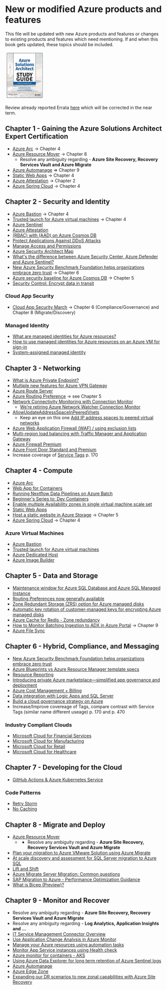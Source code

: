 # New or modified Azure products and features
This file will be updated with new Azure products and features or changes to existing products and features which need mentioning.  If and when this book gets updated, these topics should be included.

[![Microsoft Azure Architect Technologies and Design Complete Study Guide Exams AZ-303 and AZ-304](ASA.PNG)](https://www.wiley.com/en-us/Microsoft+Azure+Architect+Technologies+and+Design+Complete+Study+Guide+Exams+AZ+303+and+AZ+304-p-9781119559535)

Review already reported Errata [here](https://github.com/benperk/ASA/issues?q=is%3Aissue+is%3Aclosed) which will be corrected in the near term.

## Chapter 1 - Gaining the Azure Solutions Architect Expert Certification 
- [Azure Arc](https://azure.microsoft.com/en-us/services/azure-arc/) -> Chapter 4
- [Azure Resource Mover](https://docs.microsoft.com/en-us/azure/resource-mover) -> Chapter 8
  - Resolve any ambiguity regarding - **Azure Site Recovery, Recovery Services Vault and Azure Migrate**
- [Azure Automanage](https://azure.microsoft.com/en-us/updates/public-preview-announcing-new-capabilities-for-azure-automanage/) => Chapter 9
- [Static Web Apps](https://azure.microsoft.com/en-us/services/app-service/static/) -> Chapter 4
- [Azure Attestation](https://docs.microsoft.com/en-us/azure/attestation/overview) -> Chapter 2
- [Azure Spring Cloud](https://docs.microsoft.com/en-us/azure/spring-cloud/overview) -> Chapter 4
## Chapter 2 - Security and Identity
- [Azure Bastion](https://docs.microsoft.com/en-us/azure/bastion/bastion-overview) -> Chapter 4
- [Trusted launch for Azure virtual machines](https://docs.microsoft.com/en-us/azure/virtual-machines/trusted-launch) -> Chapter 4
- [Azure Sentinel](https://docs.microsoft.com/en-us/azure/sentinel/overview)
- [Azure Attestation](https://docs.microsoft.com/en-us/azure/attestation/overview)
- [(RBAC) with (AAD) on Azure Cosmos DB](https://azure.microsoft.com/en-us/updates/rolebased-access-control-rbac-with-azure-active-directory-aad-on-azure-cosmos-db-in-public-preview/)
- [Protect Applications Against DDoS Attacks](https://techcommunity.microsoft.com/t5/azure-security-center/security-control-protect-applications-against-ddos-attacks/ba-p/2169373)
- [Manage Access and Permissions](https://techcommunity.microsoft.com/t5/azure-security-center/security-control-manage-access-and-permissions/ba-p/1720540)
- [Azure Security Architect Map](https://techcommunity.microsoft.com/t5/azure-developer-community-blog/the-azure-security-architect-map/ba-p/714091)
- [What's the difference between Azure Security Center, Azure Defender and Azure Sentinel?](https://techcommunity.microsoft.com/t5/itops-talk-blog/what-s-the-difference-between-azure-security-center-azure/ba-p/2155188)
- [New Azure Security Benchmark Foundation helps organizations embrace zero trust](https://devblogs.microsoft.com/azuregov/new-azure-security-benchmark-foundation-helps-organizations-embrace-zero-trust/) -> Chapter 6
- [Azure security baseline for Azure Cosmos DB](https://docs.microsoft.com/en-us/azure/cosmos-db/security-baseline) -> Chapter 5
- [Security Control: Encrypt data in transit](https://techcommunity.microsoft.com/t5/azure-security-center/security-control-encrypt-data-in-transit/ba-p/2201008)
### Cloud App Security
- [Cloud App Security March](https://techcommunity.microsoft.com/t5/microsoft-security-and/microsoft-cloud-app-security-update-march-2021/ba-p/2157650) -> Chapter 6 (Compliance/Governance) and Chapter 8 (Migrate/Discovery)
### Managed Identity
- [What are managed identities for Azure resources?](https://docs.microsoft.com/en-us/azure/active-directory/managed-identities-azure-resources/overview)
- [How to use managed identities for Azure resources on an Azure VM for sign-in](https://docs.microsoft.com/en-us/azure/active-directory/managed-identities-azure-resources/how-to-use-vm-sign-in)
- [System-assigned managed identity](https://docs.microsoft.com/en-us/azure/active-directory/managed-identities-azure-resources/qs-configure-powershell-windows-vm#system-assigned-managed-identity)
## Chapter 3 - Networking
- [What is Azure Private Endpoint?](https://docs.microsoft.com/en-us/azure/private-link/private-endpoint-overview)
- [Multiple new features for Azure VPN Gateway](https://azure.microsoft.com/en-us/updates/multiple-new-features-for-azure-vpn-gateway-in-public-preview/)
- [Azure Route Server](https://azure.microsoft.com/en-us/updates/public-preview-azure-route-server/)
- [Azure Routing Preference](https://azure.microsoft.com/en-us/updates/azure-routing-preference-is-now-generally-available/) -> see Chapter 5
- [Network Connectivity Monitoring with Connection Monitor](https://docs.microsoft.com/en-us/azure/network-watcher/connection-monitor-overview)
  - [We’re retiring Azure Network Watcher Connection Monitor](https://azure.microsoft.com/en-us/updates/we-re-retiring-azure-network-watcher-connection-monitor-classic-on-29-february-2024/)
- [AllowUpdateAddressSpaceInPeeredVnets](https://docs.microsoft.com/en-us/answers/questions/228836/allowupdateaddressspaceinpeeredvnets.html)
  - Keep an eye on this one [Add IP address spaces to peered virtual networks](https://docs.microsoft.com/en-us/azure/architecture/networking/prefixes/add-ip-space-peered-vnet) 
- [Azure Web Application Firewall (WAF) / using exclusion lists](https://docs.microsoft.com/en-us/azure/web-application-firewall/afds/waf-front-door-tuning#using-exclusion-lists)
- [Multi-region load balancing with Traffic Manager and Application Gateway](https://docs.microsoft.com/en-us/azure/architecture/high-availability/reference-architecture-traffic-manager-application-gateway) 
- [Azure Firewall Premium](https://azure.microsoft.com/en-us/updates/azure-firewall-premium-now-in-public-preview)
- [Azure Front Door Standard and Premium](https://azure.microsoft.com/en-us/updates/azure-front-door-standard-and-premium-now-in-public-preview/)
- Increase coverage of [Service Tags](https://docs.microsoft.com/en-us/azure/virtual-network/service-tags-overview) p. 170
## Chapter 4 - Compute
- [Azure Arc](https://azure.microsoft.com/en-us/services/azure-arc/)
- [Web App for Containers](https://azure.microsoft.com/en-us/services/app-service/containers/)
- [Running Nextflow Data Pipelines on Azure Batch](https://techcommunity.microsoft.com/t5/azure-compute/running-nextflow-data-pipelines-on-azure-batch/ba-p/2150383)
- [Beginner's Series to: Dev Containers](https://techcommunity.microsoft.com/t5/educator-developer-blog/beginner-s-series-to-dev-containers/ba-p/2155792)
- [Enable multiple Availability zones in single virtual machine scale set](https://docs.microsoft.com/en-us/azure/service-fabric/service-fabric-cross-availability-zones#preview-enable-multiple-availability-zones-in-single-virtual-machine-scale-set)
- [Static Web Apps](https://azure.microsoft.com/en-us/services/app-service/static/)
- [Host a static website in Azure Storage](https://docs.microsoft.com/en-us/azure/storage/blobs/storage-blob-static-website-how-to?tabs=azure-portal) -> Chapter 5
- [Azure Spring Cloud](https://docs.microsoft.com/en-us/azure/spring-cloud/overview) -> Chapter 4
### Azure Virtual Machines
- [Azure Bastion](https://docs.microsoft.com/en-us/azure/bastion/bastion-overview)
- [Trusted launch for Azure virtual machines](https://docs.microsoft.com/en-us/azure/virtual-machines/trusted-launch)
- [Azure Dedicated Host](https://azure.microsoft.com/en-us/services/virtual-machines/dedicated-host/)
- [Azure Image Builder](https://docs.microsoft.com/en-us/azure/virtual-machines/image-builder-overview)
## Chapter 5 - Data and Storage
- [Maintenance window for Azure SQL Database and Azure SQL Managed Instance](https://azure.microsoft.com/en-us/updates/public-preview-maintenance-window-for-azure-sql-database-and-azure-sql-managed-instance/)
- [Routing Preferences now generally available](https://azure.microsoft.com/en-us/updates/routing-preferences-azure-storage-ga/)
- [Zone Redundant Storage (ZRS) option for Azure managed disks](https://techcommunity.microsoft.com/t5/azure-storage/announcing-the-preview-of-zone-redundant-storage-zrs-option-for/ba-p/2173512)
- [Automatic key rotation of customer-managed keys for encrypting Azure managed disks](https://azure.microsoft.com/en-us/updates/public-preview-automatic-key-rotation-of-customermanaged-keys-for-encrypting-azure-managed-disks/)
- [Azure Cache for Redis - Zone redundancy](https://docs.microsoft.com/en-au/azure/azure-cache-for-redis/cache-high-availability#zone-redundancy)
- [How to Monitor Batching Ingestion to ADX in Azure Portal](https://techcommunity.microsoft.com/t5/azure-data-explorer/how-to-monitor-batching-ingestion-to-adx-in-azure-portal/ba-p/2178857) -> Chapter 9
- [Azure File Sync](https://docs.microsoft.com/en-us/azure/storage/files/storage-sync-files-planning)
## Chapter 6 - Hybrid, Compliance, and Messaging
- [New Azure Security Benchmark Foundation helps organizations embrace zero trust](https://devblogs.microsoft.com/azuregov/new-azure-security-benchmark-foundation-helps-organizations-embrace-zero-trust/)
- [Azure Blueprints vs Azure Resource Manager template specs](https://techcommunity.microsoft.com/t5/itops-talk-blog/azure-blueprints-vs-azure-resource-manager-template-specs/ba-p/2176909)
- [Resource Reporting](https://techcommunity.microsoft.com/t5/core-infrastructure-and-security/new-resource-reporting/ba-p/2150155)
- [Introducing private Azure marketplace—simplified app governance and deployment](https://azure.microsoft.com/en-us/blog/introducing-private-azure-marketplace-simplified-app-governance-and-deployment/)
- [Azure Cost Management + Billing](https://docs.microsoft.com/en-us/azure/cost-management-billing/)
- [Data integration with Logic Apps and SQL Server](https://docs.microsoft.com/en-us/azure/architecture/example-scenario/integration/logic-apps-data-integration)
- [Build a cloud governance strategy on Azure](https://docs.microsoft.com/en-us/learn/modules/build-cloud-governance-strategy-azure/?WT.mc_id=modinfra-12795-salean)
- Increase/Improve covereage of Tags, compare contrast with Service Tags (similar name different useage) p. 170 and p. 470
### Industry Compliant Clouds
- [Microsoft Cloud for Financial Services](https://cloudblogs.microsoft.com/industry-blog/financial-services/2021/02/24/announcing-microsoft-cloud-for-financial-services/)
- [Microsoft Cloud for Manufacturing](https://cloudblogs.microsoft.com/industry-blog/manufacturing/2021/02/24/introducing-microsoft-cloud-for-manufacturing/)
- [Microsoft Cloud for Retail](https://cloudblogs.microsoft.com/industry-blog/retail/2021/02/24/announcing-microsoft-cloud-for-retail-built-for-whats-next/)
- [Microsoft Cloud for Healthcare](https://cloudblogs.microsoft.com/industry-blog/health/2021/02/24/building-resilient-models-of-care-with-new-microsoft-cloud-for-healthcare-features/)
## Chapter 7 - Developing for the Cloud
- [GitHub Actions & Azure Kubernetes Service](https://docs.microsoft.com/en-us/azure/dev-spaces/how-to/github-actions)
### Code Patterns
- [Retry Storm](https://docs.microsoft.com/en-us/azure/architecture/antipatterns/retry-storm/)
- [No Caching](https://docs.microsoft.com/en-us/azure/architecture/antipatterns/no-caching/)
## Chapter 8 - Migrate and Deploy
- [Azure Resource Mover](https://docs.microsoft.com/en-us/azure/resource-mover)
  - - Resolve any ambiguity regarding - **Azure Site Recovery, Recovery Services Vault and Azure Migrate** 
- [Plan your migration to Azure VMware Solution using Azure Migrate](https://azure.microsoft.com/en-us/updates/azure-migrate-azure-vmware-solution-assessment-ga/)
- [At scale discovery and assessment for SQL Server migration to Azure SQL](https://azure.microsoft.com/en-us/updates/public-preview-at-scale-discovery-and-assessment-for-sql-server-migration-to-azure-sql/)
- [Lift and Shift](https://channel9.msdn.com/Shows/DevOps-Lab/On-Prem-To-The-Cloud-Lift-and-Shift-Ep-2)
- [Azure Migrate Server Migration: Common questions](https://docs.microsoft.com/en-us/azure/migrate/common-questions-server-migration)
- [SAP Migration to Azure - Performance Optimization Guidance](https://techcommunity.microsoft.com/t5/running-sap-applications-on-the/sap-migration-to-azure-performance-optimization-guidance/ba-p/2112474)
- [What is Bicep (Preview)?](https://docs.microsoft.com/en-us/azure/azure-resource-manager/templates/bicep-overview)
## Chapter 9 - Monitor and Recover
- Resolve any ambiguity regarding - **Azure Site Recovery, Recovery Services Vault and Azure Migrate**
- Resolve any ambiguity regarding - **Log Analytics, Application Insights and ...**
- [IT Service Management Connector Overview](https://docs.microsoft.com/en-us/azure/azure-monitor/alerts/itsmc-overview)
- [Use Application Change Analysis in Azure Monitor](https://docs.microsoft.com/en-us/azure/azure-monitor/app/change-analysis)
- [Manage your Azure resources using automation tasks](https://techcommunity.microsoft.com/t5/itops-talk-blog/manage-your-azure-resources-using-automation-tasks/ba-p/2160052)
- [Monitor App Service instances using Health check](https://docs.microsoft.com/en-us/azure/app-service/monitor-instances-health-check)
- [Azure monitor for containers - AKS](https://azure.microsoft.com/en-us/updates/azmon-livelogs-pods/)
- [Using Azure Data Explorer for long term retention of Azure Sentinel logs](https://techcommunity.microsoft.com/t5/azure-sentinel/using-azure-data-explorer-for-long-term-retention-of-azure/ba-p/1883947)
- [Azure Automanage](https://azure.microsoft.com/en-us/updates/public-preview-announcing-new-capabilities-for-azure-automanage/)
- [Azure Edge Zone](https://docs.microsoft.com/en-us/azure/networking/edge-zones-overview)
- [Expanding our DR scenarios to new zonal capabilities with Azure Site Recovery](https://azure.microsoft.com/en-us/blog/expanding-our-dr-scenarios-to-new-zonal-capabilities-with-azure-site-recovery/)

